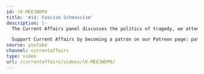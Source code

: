 ```yaml
---
id: lK-MEE3WDP8
title: '#14: Fascism Schmascism'
description: |-
  The Current Affairs panel discusses the politics of tragedy, we attempt to define fascism, and we all share something that gives us hope in the 2018 elections.

  Support Current Affairs by becoming a patron on our Patreon page: patreon.com/CurrentAffairs. For the written form of Current Affairs — and to subscribe to the beautiful print magazine — visit: CurrentAffairs.org. To join the conversation, leave us a voicemail at 504-867-8851.
source: youtube
channel: currentaffairs
type: video
url: /currentaffairs/videos/lK-MEE3WDP8/
---
```

